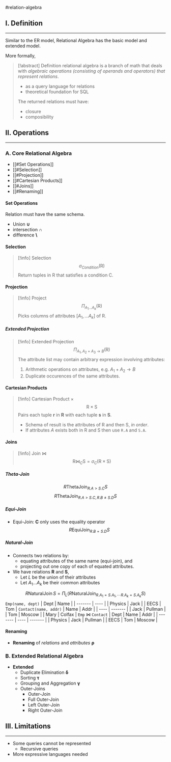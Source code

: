 #relation-algebra

## I. Definition
---
Similar to the ER model, Relational Algebra has the basic model and extended model.

More formally,

> [!abstract] Definition
> relational algebra is a branch of math that deals with *algebraic operations (consisting of operands and operators) that represent relations*.
>  - as a query language for relations
>  - theoretical foundation for SQL
>
> The returned relations must have:
> - closure
> - composibility


## II. Operations
---

### A. Core Relational Algebra
- [[#Set Operations]]
- [[#Selection]]
- [[#Projection]]
- [[#Cartesian Products]]
- [[#Joins]]
- [[#Renaming]]

#### Set Operations
Relation must have the same schema.
- Union $\boldsymbol{\cup}$
- intersection $\boldsymbol{\cap}$
- difference $\boldsymbol{\setminus}$

#### Selection
> [!info] Selection
> $$\sigma_{Condition}(\text{R})$$
> Return tuples in R that satisfies a condition C.

#### Projection
> [!info] Project
> $$\Pi_{A_1\dots A_k}(\text{R})$$
> Picks columns of attributes $[A_1, \dots A_k]$ of R.

##### Extended Projection
> [!info] Extended Projection
> $$\Pi_{A_1, A_2 + A_3 \rightarrow B}(\text{R})$$
> The attribute list may contain arbitrary expression involving attributes:
> 1. Arithmetic operations on attributes, e.g. $A_1 + A_2 \rightarrow B$
> 2. Duplicate occurences of the same attributes.

#### Cartesian Products
> [!info] Cartesian Product $\times$
> $$\text{R}\times\text{S}$$
> Pairs each tuple **r** in **R** with each tuple **s** in **S**.
> - Schema of result is the attributes of R and then S, *in order*.
> - If attributes *A* exists both in R and S then use `R.A` and `S.A`.

#### Joins
> [!info] Join $\bowtie$
> $$\text{R}\bowtie_{C}\text{S} = \sigma_C(\text{R}\times\text{S})$$

##### Theta-Join

$$\DeclareMathOperator*{\ThetaJoin}{ThetaJoin}R\ThetaJoin_{R.A>S.C}S$$
$$\DeclareMathOperator*{\ThetaJoin}{ThetaJoin}R\ThetaJoin_{R.A>S.C, R.B\neq S.D}S$$
##### Equi-Join
- Equi-Join: **C** only uses the equality operator
$$\DeclareMathOperator*{\EquiJoin}{EquiJoin}R\EquiJoin_{R.B=S.D}S$$
 ##### Natural-Join
- Connects two relations by:
	- equating attributes of the same name (equi-join), and
	- projecting out one copy of each of equated attributes.
- We have relations **R** and **S**,
	- Let *L* be the union of their attributes
	- Let $A_1\dots A_k$ be their common attributes
 
$$\DeclareMathOperator*{\NaturalJoin}{NaturalJoin}R\NaturalJoin S = \Pi_L(R\NaturalJoin_{R.A_1=S.A_1,\cdots R.A_k=S.A_k}S)$$
`Emp(name, dept)`
| Dept    | Name |
| ------- | ---- |
| Physics | Jack |
| EECS    | Tom  |
`Contact(name, addr)`
| Name | Addr    |
| ---- | ------- |
| Jack | Pullman |
| Tom  | Moscow  |
| Mary | Colfax  |
`Emp` $\bowtie$ `Contact`
| Dept    | Name | Addr    |
| ------- | ---- | ------- |
| Physics | Jack | Pullman |
| EECS    | Tom  | Moscow  |

#### Renaming
- **Renaming** of *relations* and *attributes* $\boldsymbol{\rho}$

### B. Extended Relational Algebra
- **Extended**
	- Duplicate Elimination $\boldsymbol{\delta}$
	- Sorting $\boldsymbol{\tau}$
	- Grouping and Aggregation $\boldsymbol{\gamma}$
	- Outer-Joins
		- Outer-Join
		- Full Outer-Join
		- Left Outer-Join
		- Right Outer-Join


## III. Limitations
---
- Some queries cannot be represented
	- Recursive queries
- More expressive languages needed
